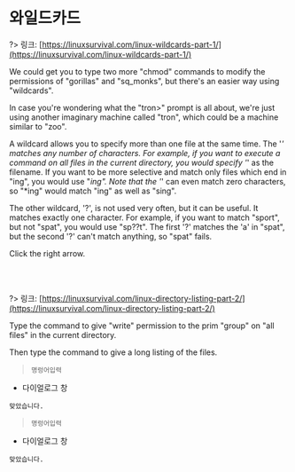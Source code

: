 # 와일드카드

?> 링크: [https://linuxsurvival.com/linux-wildcards-part-1/](https://linuxsurvival.com/linux-wildcards-part-1/)

We could get you to type two more "chmod" commands to modify the permissions of "gorillas" and "sq_monks", but there's an easier way using "wildcards".

In case you're wondering what the "tron>" prompt is all about, we're just using another imaginary machine called "tron", which could be a machine similar to "zoo".

A wildcard allows you to specify more than one file at the same time. The '*' matches any number of characters. For example, if you want to execute a command on all files in the current directory, you would specify '*' as the filename. If you want to be more selective and match only files which end in "ing", you would use "*ing". Note that the '*' can even match zero characters, so "*ing" would match "ing" as well as "sing".

The other wildcard, '?', is not used very often, but it can be useful. It matches exactly one character. For example, if you want to match "sport", but not "spat", you would use "sp??t". The first '?' matches the 'a' in "spat", but the second '?' can't match anything, so "spat" fails.

Click the right arrow.

<br>
<br>

?> 링크: [https://linuxsurvival.com/linux-directory-listing-part-2/](https://linuxsurvival.com/linux-directory-listing-part-2/)

Type the command to give "write" permission to the prim "group" on "all files" in the current directory.

Then type the command to give a long listing of the files.

  > `명렁어입력`

- 다이얼로그 창

```다이얼로그 창
맞았습니다.
```

  > `명렁어입력`

- 다이얼로그 창

```다이얼로그 창
맞았습니다.
```